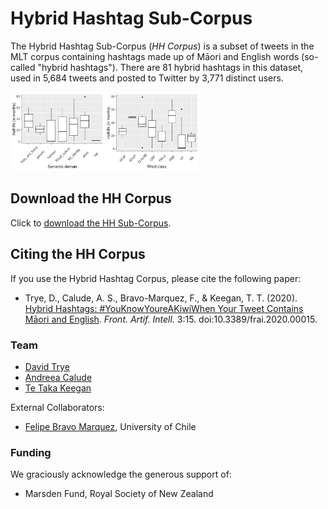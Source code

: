 
# Hybrid Hashtag Sub-Corpus
The Hybrid Hashtag Sub-Corpus (<i>HH Corpus</i>) is a subset of tweets in the MLT corpus containing hashtags made up of Māori and English words (so-called "hybrid hashtags"). There are 81 hybrid hashtags in this dataset, used in 5,684 tweets and posted to Twitter by 3,771 distinct users.

<img src="../pics/hashtag_graphs.jpg" alt="Box-plots showing th esemantic domain and word class of hybrid hashtags in the MLT Corpus" width="300"/>

## Download the HH Corpus
Click to <a href="../pics/hh_corpus.xlsx">download the HH Sub-Corpus</a>.

## Citing the HH Corpus
If you use the Hybrid Hashtag Corpus, please cite the following paper:
- Trye, D., Calude, A. S., Bravo-Marquez, F., & Keegan, T. T. (2020). [Hybrid Hashtags: #YouKnowYoureAKiwiWhen Your Tweet Contains Māori and English](https://www.frontiersin.org/articles/10.3389/frai.2020.00015/full). <i>Front. Artif. Intell.</i> 3:15. doi:10.3389/frai.2020.00015.

### Team

- [David Trye](https://www.cs.waikato.ac.nz/~dgt12/)
- [Andreea Calude](https://www.calude.net/andreea/)
- [Te Taka Keegan](https://www.cms.waikato.ac.nz/people/tetaka)

External Collaborators:
- [Felipe Bravo Marquez](https://felipebravom.com/), University of Chile

### Funding

We graciously acknowledge the generous support of:
- Marsden Fund, Royal Society of New Zealand

